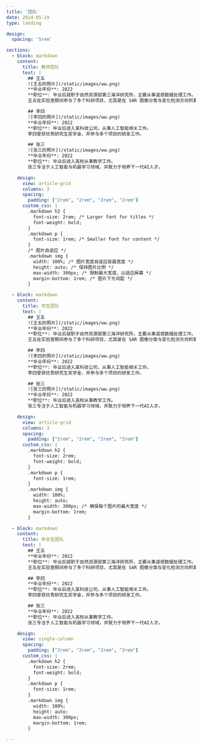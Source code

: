 ```yaml
---
title: '团队'
date: 2024-05-19
type: landing

design:
  spacing: '5rem'

sections:
  - block: markdown
    content:
      title: 教师团队
      text: |
        ## 王五
        ![王五的照片](/static/images/ww.png)
        **毕业年份**: 2022  
        **职位**: 毕业后就职于自然资源部第三海洋研究所，主要从事遥感数据处理工作。  
        王五在实验室期间参与了多个科研项目，尤其是在 SAR 图像分类与变化检测方向积累了丰富经验。

        ## 李四
        ![李四的照片](/static/images/ww.png)
        **毕业年份**: 2022  
        **职位**: 毕业后进入某科技公司，从事人工智能相关工作。  
        李四曾获优秀研究生奖学金，并参与多个项目的研发工作。

        ## 张三
        ![张三的照片](/static/images/ww.png)
        **毕业年份**: 2022  
        **职位**: 毕业后进入高校从事教学工作。  
        张三专注于人工智能与机器学习领域，并致力于培养下一代AI人才。

    design:
      view: article-grid
      columns: 3
      spacing:
        padding: ["2rem", "2rem", "2rem", "2rem"]
      custom_css: |
        .markdown h2 {
          font-size: 2rem; /* Larger font for titles */
          font-weight: bold;
        }
        .markdown p {
          font-size: 1rem; /* Smaller font for content */
        }
        /* 图片自适应 */
        .markdown img {
          width: 100%; /* 图片宽度自适应容器宽度 */
          height: auto; /* 保持图片比例 */
          max-width: 300px; /* 限制最大宽度，以适应屏幕 */
          margin-bottom: 1rem; /* 图片下方间距 */
        }

  - block: markdown
    content:
      title: 学生团队
      text: |
        ## 王五
        ![王五的照片](/static/images/ww.png)
        **毕业年份**: 2022  
        **职位**: 毕业后就职于自然资源部第三海洋研究所，主要从事遥感数据处理工作。  
        王五在实验室期间参与了多个科研项目，尤其是在 SAR 图像分类与变化检测方向积累了丰富经验。

        ## 李四
        ![李四的照片](/static/images/ww.png)
        **毕业年份**: 2022  
        **职位**: 毕业后进入某科技公司，从事人工智能相关工作。  
        李四曾获优秀研究生奖学金，并参与多个项目的研发工作。

        ## 张三
        ![张三的照片](/static/images/ww.png)
        **毕业年份**: 2022  
        **职位**: 毕业后进入高校从事教学工作。  
        张三专注于人工智能与机器学习领域，并致力于培养下一代AI人才。

    design:
      view: article-grid
      columns: 3
      spacing:
        padding: ["2rem", "2rem", "2rem", "2rem"]
      custom_css: |
        .markdown h2 {
          font-size: 2rem;
          font-weight: bold;
        }
        .markdown p {
          font-size: 1rem;
        }
        .markdown img {
          width: 100%;
          height: auto;
          max-width: 300px; /* 确保每个图片的最大宽度 */
          margin-bottom: 1rem;
        }

  - block: markdown
    content:
      title: 毕业生团队
      text: |
        ## 王五
        **毕业年份**: 2022  
        **职位**: 毕业后就职于自然资源部第三海洋研究所，主要从事遥感数据处理工作。  
        王五在实验室期间参与了多个科研项目，尤其是在 SAR 图像分类与变化检测方向积累了丰富经验。

        ## 李四
        **毕业年份**: 2022  
        **职位**: 毕业后进入某科技公司，从事人工智能相关工作。  
        李四曾获优秀研究生奖学金，并参与多个项目的研发工作。

        ## 张三
        **毕业年份**: 2022  
        **职位**: 毕业后进入高校从事教学工作。  
        张三专注于人工智能与机器学习领域，并致力于培养下一代AI人才。

    design:
      view: single-column
      spacing:
        padding: ["2rem", "2rem", "2rem", "2rem"]
      custom_css: |
        .markdown h2 {
          font-size: 2rem;
          font-weight: bold;
        }
        .markdown p {
          font-size: 1rem;
        }
        .markdown img {
          width: 100%;
          height: auto;
          max-width: 300px;
          margin-bottom: 1rem;
        }

---
```

